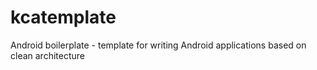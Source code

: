 # kcatemplate
Android boilerplate - template for writing Android applications based on clean architecture
